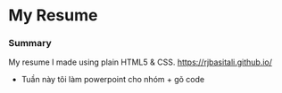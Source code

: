 # My Resume

### Summary

My resume I made using plain HTML5 & CSS.
https://rjbasitali.github.io/

- Tuần này tôi làm powerpoint cho nhóm + gõ code